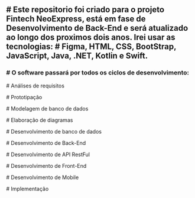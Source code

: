 <h2># Este repositorio foi criado para o projeto Fintech NeoExpress, está em fase de Desenvolvimento de Back-End e será atualizado ao longo dos proximos dois anos. Irei usar as tecnologias: # Figma, HTML, CSS, BootStrap, JavaScript, Java, .NET, Kotlin e Swift.</h2>

<h3># O software passará por todos os ciclos de desenvolvimento:</h3>
<p># Análises de requisitos</p>
<p># Prototipação</p>
<p># Modelagem de banco de dados</p>
<p># Elaboração de diagramas</p>
<p># Desenvolvimento de banco de dados</p>
<p># Desenvolvimento de Back-End</p>
<p># Desenvolvimento de API RestFul</p>
<p># Desenvolvimento de Front-End</p>
<p># Desenvolvimento de Mobile</p>
<p># Implementação</p>
